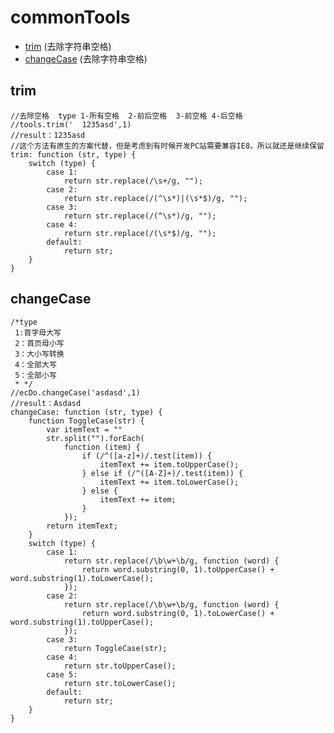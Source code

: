 # commonTools
* [trim](#trim) (去除字符串空格)
* [changeCase](#changeCase) (去除字符串空格)

trim
------
    //去除空格  type 1-所有空格  2-前后空格  3-前空格 4-后空格
    //tools.trim('  1235asd',1)
    //result：1235asd
    //这个方法有原生的方案代替，但是考虑到有时候开发PC站需要兼容IE8，所以就还是继续保留
    trim: function (str, type) {
        switch (type) {
            case 1:
                return str.replace(/\s+/g, "");
            case 2:
                return str.replace(/(^\s*)|(\s*$)/g, "");
            case 3:
                return str.replace(/(^\s*)/g, "");
            case 4:
                return str.replace(/(\s*$)/g, "");
            default:
                return str;
        }
    }
    
changeCase
------
    /*type
     1:首字母大写
     2：首页母小写
     3：大小写转换
     4：全部大写
     5：全部小写
     * */
    //ecDo.changeCase('asdasd',1)
    //result：Asdasd
    changeCase: function (str, type) {
        function ToggleCase(str) {
            var itemText = ""
            str.split("").forEach(
                function (item) {
                    if (/^([a-z]+)/.test(item)) {
                        itemText += item.toUpperCase();
                    } else if (/^([A-Z]+)/.test(item)) {
                        itemText += item.toLowerCase();
                    } else {
                        itemText += item;
                    }
                });
            return itemText;
        }
        switch (type) {
            case 1:
                return str.replace(/\b\w+\b/g, function (word) {
                    return word.substring(0, 1).toUpperCase() + word.substring(1).toLowerCase();
                });
            case 2:
                return str.replace(/\b\w+\b/g, function (word) {
                    return word.substring(0, 1).toLowerCase() + word.substring(1).toUpperCase();
                });
            case 3:
                return ToggleCase(str);
            case 4:
                return str.toUpperCase();
            case 5:
                return str.toLowerCase();
            default:
                return str;
        }
    }